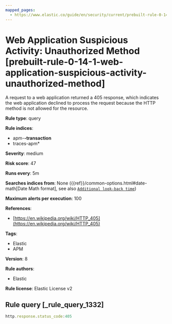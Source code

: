 ```yaml
---
mapped_pages:
  - https://www.elastic.co/guide/en/security/current/prebuilt-rule-0-14-1-web-application-suspicious-activity-unauthorized-method.html
---
```


# Web Application Suspicious Activity: Unauthorized Method [prebuilt-rule-0-14-1-web-application-suspicious-activity-unauthorized-method]

A request to a web application returned a 405 response, which indicates the web application declined to process the request because the HTTP method is not allowed for the resource.

**Rule type**: query

**Rule indices**:

* apm-**-transaction**
* traces-apm*

**Severity**: medium

**Risk score**: 47

**Runs every**: 5m

**Searches indices from**: None ({{ref}}/common-options.html#date-math[Date Math format], see also [`Additional look-back time`](docs-content://solutions/security/detect-and-alert/create-detection-rule.md#rule-schedule))

**Maximum alerts per execution**: 100

**References**:

* [https://en.wikipedia.org/wiki/HTTP_405](https://en.wikipedia.org/wiki/HTTP_405)

**Tags**:

* Elastic
* APM

**Version**: 8

**Rule authors**:

* Elastic

**Rule license**: Elastic License v2

## Rule query [_rule_query_1332]

```js
http.response.status_code:405
```


